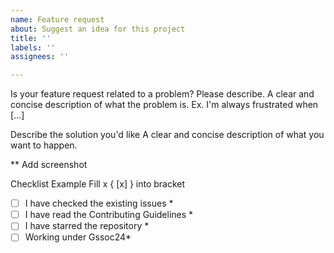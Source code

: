 ```yaml
---
name: Feature request
about: Suggest an idea for this project
title: ''
labels: ''
assignees: ''

---
```


Is your feature request related to a problem? Please describe.
A clear and concise description of what the problem is. Ex. I'm always frustrated when [...]

Describe the solution you'd like
A clear and concise description of what you want to happen.

** Add screenshot

Checklist
Example Fill x { [x] } into bracket


- [ ] I have checked the existing issues *
- [ ] I have read the Contributing Guidelines *
- [ ] I have starred the repository *
- [ ] Working under Gssoc24*

